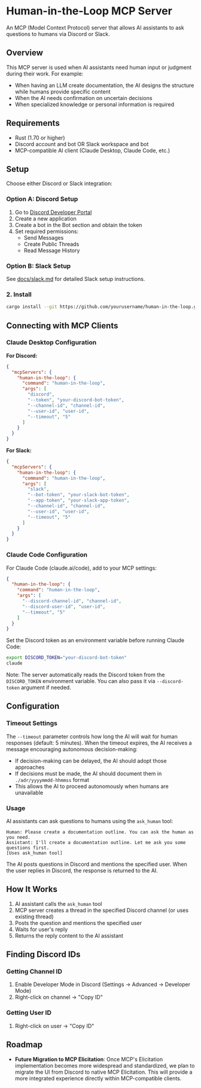 # Human-in-the-Loop MCP Server

An MCP (Model Context Protocol) server that allows AI assistants to ask questions to humans via Discord or Slack.

## Overview

This MCP server is used when AI assistants need human input or judgment during their work. For example:

- When having an LLM create documentation, the AI designs the structure while humans provide specific content
- When the AI needs confirmation on uncertain decisions
- When specialized knowledge or personal information is required

## Requirements

- Rust (1.70 or higher)
- Discord account and bot OR Slack workspace and bot
- MCP-compatible AI client (Claude Desktop, Claude Code, etc.)

## Setup

Choose either Discord or Slack integration:

### Option A: Discord Setup

1. Go to [Discord Developer Portal](https://discord.com/developers/applications)
2. Create a new application
3. Create a bot in the Bot section and obtain the token
4. Set required permissions:
   - Send Messages
   - Create Public Threads
   - Read Message History

### Option B: Slack Setup

See [docs/slack.md](docs/slack.md) for detailed Slack setup instructions.

### 2. Install

```bash
cargo install --git https://github.com/yourusername/human-in-the-loop.git
```

## Connecting with MCP Clients

### Claude Desktop Configuration

**For Discord:**
```json
{
  "mcpServers": {
    "human-in-the-loop": {
      "command": "human-in-the-loop",
      "args": [
        "discord",
        "--token", "your-discord-bot-token",
        "--channel-id", "channel-id",
        "--user-id", "user-id",
        "--timeout", "5"
      ]
    }
  }
}
```

**For Slack:**
```json
{
  "mcpServers": {
    "human-in-the-loop": {
      "command": "human-in-the-loop",
      "args": [
        "slack",
        "--bot-token", "your-slack-bot-token",
        "--app-token", "your-slack-app-token",
        "--channel-id", "channel-id",
        "--user-id", "user-id",
        "--timeout", "5"
      ]
    }
  }
}
```

### Claude Code Configuration

For Claude Code (claude.ai/code), add to your MCP settings:

```json
{
  "human-in-the-loop": {
    "command": "human-in-the-loop",
    "args": [
      "--discord-channel-id", "channel-id",
      "--discord-user-id", "user-id",
      "--timeout", "5"
    ]
  }
}
```

Set the Discord token as an environment variable before running Claude Code:

```bash
export DISCORD_TOKEN="your-discord-bot-token"
claude
```

Note: The server automatically reads the Discord token from the `DISCORD_TOKEN` environment variable. You can also pass it via `--discord-token` argument if needed.

## Configuration

### Timeout Settings

The `--timeout` parameter controls how long the AI will wait for human responses (default: 5 minutes). When the timeout expires, the AI receives a message encouraging autonomous decision-making:

- If decision-making can be delayed, the AI should adopt those approaches
- If decisions must be made, the AI should document them in `./adr/yyyymmdd-hhmmss` format
- This allows the AI to proceed autonomously when humans are unavailable

### Usage

AI assistants can ask questions to humans using the `ask_human` tool:

```
Human: Please create a documentation outline. You can ask the human as you need.
Assistant: I'll create a documentation outline. Let me ask you some questions first.
[Uses ask_human tool]
```

The AI posts questions in Discord and mentions the specified user. When the user replies in Discord, the response is returned to the AI.

## How It Works

1. AI assistant calls the `ask_human` tool
2. MCP server creates a thread in the specified Discord channel (or uses existing thread)
3. Posts the question and mentions the specified user
4. Waits for user's reply
5. Returns the reply content to the AI assistant

## Finding Discord IDs

### Getting Channel ID
1. Enable Developer Mode in Discord (Settings → Advanced → Developer Mode)
2. Right-click on channel → "Copy ID"

### Getting User ID
1. Right-click on user → "Copy ID"

## Roadmap

- **Future Migration to MCP Elicitation**: Once MCP's Elicitation implementation becomes more widespread and standardized, we plan to migrate the UI from Discord to native MCP Elicitation. This will provide a more integrated experience directly within MCP-compatible clients.
